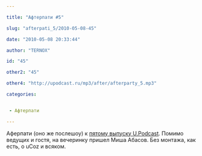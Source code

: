 ```yaml
---

title: "Афтерпати #5"

slug: "afterpati_5/2010-05-08-45"

date: "2010-05-08 20:33:44"

author: "TERNOX"

id: "45"

other2: "45"

other4: "http://upodcast.ru/mp3/after/afterparty_5.mp3"

categories:


 - Афтерпати

---
```

Аферпати (оно же послешоу) к [пятому выпуску U.Podcast](http://upodcast.ru/news/pjatyj_vypusk_kniga_o_ucoz_i_ne_tolko/2010-05-09-5). Помимо ведущих и гостя, на вечеринку пришел Миша Абасов. Без монтажа, как есть, о uCoz и всяком.